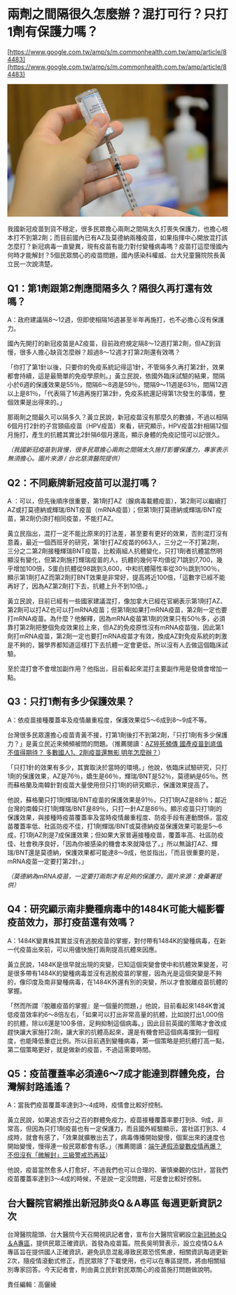 # 兩劑之間隔很久怎麼辦？混打可行？只打1劑有保護力嗎？

[https://www.google.com.tw/amp/s/m.commonhealth.com.tw/amp/article/84483](https://www.google.com.tw/amp/s/m.commonhealth.com.tw/amp/article/84483)

![%E5%85%A9%E5%8A%91%E4%B9%8B%E9%96%93%E9%9A%94%E5%BE%88%E4%B9%85%E6%80%8E%E9%BA%BC%E8%BE%A6%EF%BC%9F%E6%B7%B7%E6%89%93%E5%8F%AF%E8%A1%8C%EF%BC%9F%E5%8F%AA%E6%89%931%E5%8A%91%E6%9C%89%E4%BF%9D%E8%AD%B7%E5%8A%9B%E5%97%8E%EF%BC%9F%2038a7dc4cd43d42dcbd37f6959369e4a9/90c03e47-dd30-4f23-beb1-94657af2d3161624358049.jpg](%E5%85%A9%E5%8A%91%E4%B9%8B%E9%96%93%E9%9A%94%E5%BE%88%E4%B9%85%E6%80%8E%E9%BA%BC%E8%BE%A6%EF%BC%9F%E6%B7%B7%E6%89%93%E5%8F%AF%E8%A1%8C%EF%BC%9F%E5%8F%AA%E6%89%931%E5%8A%91%E6%9C%89%E4%BF%9D%E8%AD%B7%E5%8A%9B%E5%97%8E%EF%BC%9F%2038a7dc4cd43d42dcbd37f6959369e4a9/90c03e47-dd30-4f23-beb1-94657af2d3161624358049.jpg)

我國新冠疫苗到貨不穩定，很多民眾擔心兩劑之間隔太久打喪失保護力，也擔心根本打不到第2劑；而目前國內已有AZ及莫德納兩種疫苗，如果指揮中心開放混打該怎麼打？新冠病毒一直變異，現有疫苗有能力對付變種病毒嗎？疫苗打這麼慢國內何時才能解封？5個民眾關心的疫苗問題，國內感染科權威、台大兒童醫院院長黃立民一次說清楚。

## Q1：第1劑跟第2劑應間隔多久？隔很久再打還有效嗎？

A：政府建議隔8～12週，但即使相隔16週甚至半年再施打，也不必擔心沒有保護力。

國內先開打的新冠疫苗是AZ疫苗，目前政府規定隔8～12週打第2劑，但AZ到貨慢，很多人擔心缺貨怎麼辦？超過8～12週才打第2劑還有效嗎？

「你打了第1針以後，只要你的免疫系統記得這1針，不管隔多久再打第2針，效果都會持續，這是最簡單的免疫學原則。」黃立民說，依國外臨床試驗的結果，間隔小於6週的保護效果是55％，間隔6～8週是59％，間隔9～11週是63％，間隔12週以上是81％，「代表隔了16週再施打第2針，免疫系統還記得第1次發生的事情，整個效果是出得來的。」

那兩劑之間最久可以隔多久？黃立民說，新冠疫苗沒有那麼久的數據，不過以相隔6個月打2針的子宫頸癌疫苗（HPV疫苗）來看，研究顯示，HPV疫苗2針相隔12個月施打，產生的抗體其實比2針隔6個月還高，顯示身體的免疫記憶可以記很久。

*（我國新冠疫苗到貨慢，很多民眾擔心兩劑之間隔太久施打影響保護力，專家表示無須擔心。圖片來源 / 台北慈濟醫院提供）*

## Q2：不同廠牌新冠疫苗可以混打嗎？

A ：可以，但先後順序很重要，第1劑打AZ（腺病毒載體疫苗），第2劑可以繼續打AZ或打莫德納或輝瑞/BNT疫苗（mRNA疫苗）；但第1劑打莫德納或輝瑞/BNT疫苗，第2劑仍須打相同疫苗，不能打AZ。

黃立民指出，混打一定不能比原來的打法差，甚至要有更好的效果，否則混打沒有意義，最近一個西班牙的研究，第1針打AZ疫苗的663人，三分之一不打第2劑，三分之二第2劑接種輝瑞BNT疫苗，比較兩組人抗體變化，只打1劑者抗體當然明顯沒有變化，但第2劑施打輝瑞疫苗的人，抗體的幾何平均值從71跳到7,700，幾乎增加100倍，S蛋白抗體從98跳到3,600，中和抗體陽性率從30％跳到100％，顯示第1劑打AZ而第2劑打BNT效果是非常好，提高將近100倍，「這數字已經不能再好了，因為AZ第2劑打下去，抗體上升不到10倍。」

黃立民說，目前已經有一些國家建議混打，像加拿大已經在官網表示第1劑打AZ、第2劑可以打AZ也可以打mRNA疫苗；但第1劑如果打mRNA疫苗，第2劑一定也要打mRNA疫苗。為什麼？他解釋，因為mRNA疫苗第1劑的效果只有50％多，必須靠打第2劑把整個免疫效果拉上來，但AZ的免疫原性沒有mRNA疫苗強，因此第1劑打mRNA疫苗，第2劑一定也要打mRNA疫苗才有效，換成AZ對免疫系統的刺激是不夠的，醫學界都知道這樣打下去抗體一定會更低，所以沒有人去做這個臨床試驗。

至於混打會不會增加副作用？他指出，目前看起來混打主要副作用是發燒會增加一點。

## Q3：只打1劑有多少保護效果？

A：依疫苗接種覆蓋率及疫情嚴重程度，保護效果從5～6成到8～9成不等。

台灣很多民眾還擔心疫苗青黃不接，打第1劑後打不到第2劑，「只打1劑有多少保護力？」是黃立民近來頻頻被問的問題。（推薦閱讀：[AZ猝死頻傳 國產疫苗到底值不值得期待？ 多數國人1、2劑疫苗還無影 明年怎麼辦？](https://www.commonhealth.com.tw/article/84463)）

「只打1針的效果有多少，其實取決於當時的環境。」他說，依臨床試驗研究，只打1劑的保護效果，AZ是76％，嬌生是66％，輝瑞/BNT是52％，莫德納是65％。然而蘇格蘭及南韓針對疫苗大量使用但只打1劑的研究顯示，保護效果提高了。

他說，蘇格蘭只打1劑輝瑞/BNT疫苗的保護效果是91％，只打1劑AZ是88％；鄰近台灣的南韓只打1劑輝瑞/BNT是89％，只打一針AZ是86％。顯示疫苗只打1劑的保護效果，與接種時疫苗覆蓋率及當時疫情嚴重程度、防疫手段有連動關係，當疫苗覆蓋率低、社區防疫不佳，打1劑輝瑞/BNT或莫德納疫苗保護效果可能是5～6成，打1劑AZ則是7成保護效果；但如果大家普遍接種疫苗，覆蓋率高、社區防疫佳、社會秩序良好，「因為你被感染的機會本來就降低了，」所以無論打AZ、輝瑞/BNT還是莫德納，保護效果都可能達8～9成，他並指出，「而且很重要的是，mRNA疫苗一定要打第2針。」

*（莫德納為mRNA疫苗，一定要打兩劑才有足夠的保護力，圖片來源：食藥署提供）*

## Q4：研究顯示南非變種病毒中的1484K可能大幅影響疫苗效力，那打疫苗還有效嗎？

A：1484K變異株其實並沒有逃脫疫苗的掌握，對付帶有1484K的變種病毒，在新一代疫苗出來前，可以用儘快施打兩劑提高抗體來因應。

黃立民說，1484K是很早就出現的突變，已知這個突變會使中和抗體效果變差，可是很多帶有1484K的變種病毒並沒有逃脫疫苗的掌握，因為光是這個突變是不夠的，像印度及南非變種病毒，在1484K外還有別的突變，所以才會脫離疫苗抗體的掌握。

「然而所謂『脫離疫苗的掌握』是一個量的問題，」他說，目前看起來1484K會減低疫苗效率約6～8倍左右，「如果可以打出非常高量的抗體，比如說打出1,000倍的抗體，除以6還是100多倍，足夠抑制這個病毒。」因此目前英國的策略才會改成趕快讓大家施打2劑，讓大家的抗體高起來，還是有機會把這個病毒擋到一個程度，也能降低重症比例。所以目前遇到變種病毒，第一個策略是把抗體打高一點，第二個策略更好，就是做新的疫苗，不過這需要時間。

## Q5：疫苗覆蓋率必須達6～7成才能達到群體免疫，台灣解封路遙遙？

A：當我們疫苗覆蓋率達到3～4成時，疫情會比較好控制。

黃立民說，如果追求百分之百的群體免疫力，疫苗接種覆蓋率要打到8、9成，非常高，但因為只打1劑疫苗也有一定保護力，而且國外經驗顯示，當社區打到3、4成時，就會有感了，「效果就擴散出去了，病毒傳播開始變慢，個案出來的速度也開始變慢，慢得連一般民眾都會有感。」（推薦閱讀：[端午連假添變數疫情再爆？ 不但沒有「微解封」三級警戒恐再延](https://www.commonhealth.com.tw/article/84482)）

他說，疫苗當然愈多人打愈好，不過我們也可以合理的、審慎樂觀的估計，當我們疫苗覆蓋率達到3～4成的時候，不是說一定沒問題，可是會比較好控制。

## 台大醫院官網推出新冠肺炎Q＆A專區 每週更新資訊2次

台灣醫院龍頭、台大醫院今天召開視訊記者會，宣布台大醫院官網設立[新冠肺炎Q＆A專區](https://www.ntuh.gov.tw/COVID19-QA/Index.action)，提供民眾正確資訊，首發為疫苗篇。院長吳明賢表示，設立疫情Q＆A專區旨在提供國人正確資訊，避免訊息混亂導致民眾恐慌焦慮，相關資訊每週更新2次，隨疫情滾動式修正，而民眾除了下載使用，也可以在專區提問，將由相關組別專家回答。今天記者會，則由黃立民針對民眾關心的疫苗施打問題做說明。

責任編輯：高儷綾